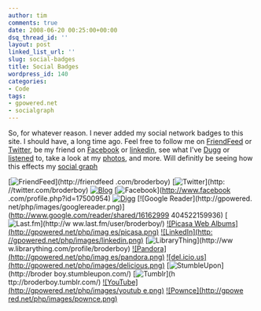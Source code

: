 ```yaml
---
author: tim
comments: true
date: 2008-06-20 00:25:00+00:00
dsq_thread_id: ''
layout: post
linked_list_url: ''
slug: social-badges
title: Social Badges
wordpress_id: 140
categories:
- Code
tags:
- gpowered.net
- socialgraph
---
```


So, for whatever reason. I never added my social network badges to this site.
I should have, a long time ago. Feel free to follow me on
[FriendFeed](http://friendfeed.com/broderboy) or
[Twitter](http://twitter.com/broderboy), be my friend on
[Facebook](http://www.facebook.com/profile.php?id=17500954) or
[linkedin](http://www.linkedin.com/pub/5/749/644), see what I've
[Dugg](http://www.digg.com/users/timothybroder) or
[listened](http://www.last.fm/user/broderboy/) to, take a look at my
[photos](http://picasaweb.google.com/timothy.broder), and more. Will definitly
be seeing how this effects my [social
graph](http://code.google.com/apis/socialgraph/)  
  
[![FriendFeed](http://gpowered.net/php/images/internal.png)](http://friendfeed
.com/broderboy) [![Twitter](http://gpowered.net/php/images/twitter.png)](http:
//twitter.com/broderboy)
[![Blog](http://gpowered.net/php/images/blog.png)](http://blog.gpowered.net/) 
[![Facebook](http://gpowered.net/php/images/facebook.png)](http://www.facebook
.com/profile.php?id=17500954) [![Digg](http://gpowered.net/php/images/digg.png
)](http://www.digg.com/users/timothybroder) [![Google Reader](http://gpowered.
net/php/images/googlereader.png)](http://www.google.com/reader/shared/16162999
404522159936) [![Last.fm](http://gpowered.net/php/images/lastfm.png)](http://w
ww.last.fm/user/broderboy/) [![Picasa Web Albums](http://gpowered.net/php/imag
es/picasa.png)](http://picasaweb.google.com/timothy.broder) [![LinkedIn](http:
//gpowered.net/php/images/linkedin.png)](http://www.linkedin.com/pub/5/749/644
) [![LibraryThing](http://gpowered.net/php/images/librarything.png)](http://ww
w.librarything.com/profile/broderboy) [![Pandora](http://gpowered.net/php/imag
es/pandora.png)](http://www.pandora.com/people/timothy.broder) [![del.icio.us]
(http://gpowered.net/php/images/delicious.png)](http://del.icio.us/broderboy) 
[![StumbleUpon](http://gpowered.net/php/images/stumbleupon.png)](http://broder
boy.stumbleupon.com/) [![Tumblr](http://gpowered.net/php/images/tumblr.png)](h
ttp://broderboy.tumblr.com/) [![YouTube](http://gpowered.net/php/images/youtub
e.png)](http://www.youtube.com/profile?user=broderboy) [![Pownce](http://gpowe
red.net/php/images/pownce.png)](http://pownce.com/broderboy/)

